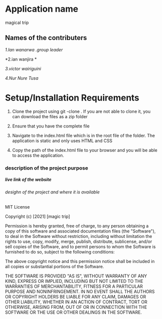 
 # Application name
 magical trip 






## Names of the contributers
*1.Ian wanarwa  .group leader*

*2.ian wanjira *

*3.victor wairiguini*

*4.Nur Nure Tusa*

# Setup/Installation Requirements
1. Clone the project using git -clone . If you are not able to clone it, you can download the files as a zip folder

2. Ensure that you have the complete file

3. Navigate to the index.html file which is in the root file of the folder. The application is static and only uses HTML and CSS

4. Copy the path of the index.html file to your browser and you will be able to access the application.
### description of the project purpose


##### live link of the website



###### desighn of the project and where it is available





MIT License

Copyright (c) [2021] [magic trip]

Permission is hereby granted, free of charge, to any person obtaining a copy
of this software and associated documentation files (the "Software"), to deal
in the Software without restriction, including without limitation the rights
to use, copy, modify, merge, publish, distribute, sublicense, and/or sell
copies of the Software, and to permit persons to whom the Software is
furnished to do so, subject to the following conditions:

The above copyright notice and this permission notice shall be included in all
copies or substantial portions of the Software.

THE SOFTWARE IS PROVIDED "AS IS", WITHOUT WARRANTY OF ANY KIND, EXPRESS OR
IMPLIED, INCLUDING BUT NOT LIMITED TO THE WARRANTIES OF MERCHANTABILITY,
FITNESS FOR A PARTICULAR PURPOSE AND NONINFRINGEMENT. IN NO EVENT SHALL THE
AUTHORS OR COPYRIGHT HOLDERS BE LIABLE FOR ANY CLAIM, DAMAGES OR OTHER
LIABILITY, WHETHER IN AN ACTION OF CONTRACT, TORT OR OTHERWISE, ARISING FROM,
OUT OF OR IN CONNECTION WITH THE SOFTWARE OR THE USE OR OTHER DEALINGS IN THE
SOFTWARE.